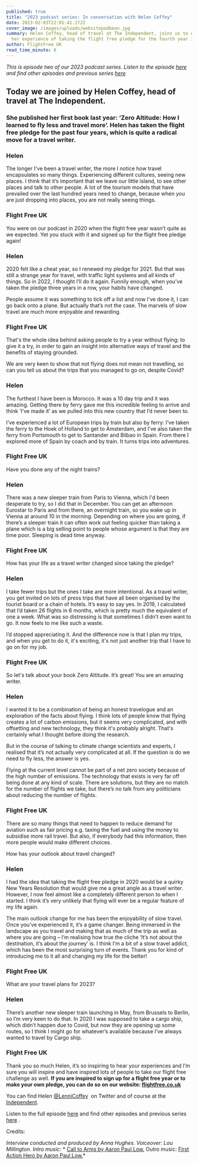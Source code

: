 ```yaml
---
published: true
title: "2023 podcast series: In conversation with Helen Coffey"
date: 2023-02-03T22:01:41.272Z
cover_image: /images/uploads/websitepodbean.jpg
summary: Helen Coffey, head of travel at The Independent, joins us to discuss
  her experience of taking the flight free pledge for the fourth year in a row. 
author: FlightFree UK
read_time_minute: 6
---
```

*This is episode two of our 2023 podcast series. Listen to the episode [here](https://flightfreeuk.podbean.com/e/in-conversation-with-helen-coffey/) and find other episodes and previous series [here](https://flightfree.co.uk/podcast/)*

## Today we are joined by Helen Coffey, head of travel at The Independent. 

### She published her first book last year: ‘Zero Altitude: How I learned to fly less and travel more’. Helen has taken the flight free pledge for the past four years, which is quite a radical move for a travel writer. 

### Helen

The longer I've been a travel writer, the more I notice how travel encapsulates so many things. Experiencing different cultures, seeing new places. I think that it’s important that we leave our little island, to see other places and talk to other people. A lot of the tourism models that have prevailed over the last hundred years need to change, because when you are just dropping into places, you are not really seeing things.

### Flight Free UK

You were on our podcast in 2020 when the flight free year wasn’t quite as we expected. Yet you stuck with it and signed up for the flight free pledge again!

### Helen

2020 felt like a cheat year, so I renewed my pledge for 2021. But that was still a strange year for travel, with traffic light systems and all kinds of things. So in 2022, I thought I’ll do it again. Funnily enough, when you’ve taken the pledge three years in a row, your habits have changed. 

People assume it was something to tick off a list and now I've done it, I can go back onto a plane. But actually that’s not the case. The marvels of slow travel are much more enjoyable and rewarding. 

### Flight Free UK

That's the whole idea behind asking people to try a year without flying: to give it a try, in order to gain an insight into alternative ways of travel and the benefits of staying grounded. 

We are very keen to show that not flying does not mean not travelling, so can you tell us about the trips that you managed to go on, despite Covid? 

### Helen

The furthest I have been is Morocco. It was a 10 day trip and it was amazing. Getting there by ferry gave me this incredible feeling to arrive and think ‘I’ve made it’ as we pulled into this new country that I’d never been to. 

I’ve experienced a lot of European trips by train but also by ferry: I’ve taken the ferry to the Hoek of Holland to get to Amsterdam, and I’ve also taken the ferry from Portsmouth to get to Santander and Bilbao in Spain. From there I explored more of Spain by coach and by train. It turns trips into adventures.

### Flight Free UK

Have you done any of the night trains? 

### Helen

There was a new sleeper train from Paris to Vienna, which I'd been desperate to try, so I did that in December. You can get an afternoon Eurostar to Paris and from there, an overnight train, so you wake up in Vienna at around 10 in the morning. Depending on where you are going, if there’s a sleeper train it can often work out feeling quicker than taking a plane which is a big selling point to people whose argument is that they are time poor. Sleeping is dead time anyway. 

### Flight Free UK

How has your life as a travel writer changed since taking the pledge?

### Helen

I take fewer trips but the ones I take are more intentional. As a travel writer, you get invited on lots of press trips that have all been organised by the tourist board or a chain of hotels. It’s easy to say yes. In 2019, I calculated that I’d taken 26 flights in 6 months, which is pretty much the equivalent of one a week. What was so distressing is that sometimes I didn’t even want to go. It now feels to me like such a waste. 

I’d stopped appreciating it. And the difference now is that I plan my trips, and when you get to do it, it's exciting, it's not just another trip that I have to go on for my job. 

### Flight Free UK

So let's talk about your book Zero Altitude. It’s great! You are an amazing writer.

### Helen

I wanted it to be a combination of being an honest travelogue and an exploration of the facts about flying. I think lots of people know that flying creates a lot of carbon emissions, but it seems very complicated, and with offsetting and new technology, they think it's probably alright. That's certainly what I thought before doing the research. 

But in the course of talking to climate change scientists and experts, I realised that it’s not actually very complicated at all. If the question is do we need to fly less, the answer is yes.

Flying at the current level cannot be part of a net zero society because of the high number of emissions. The technology that exists is very far off being done at any kind of scale. There are solutions, but they are no match for the number of flights we take, but there’s no talk from any politicians about reducing the number of flights.

### Flight Free UK

There are so many things that need to happen to reduce demand for aviation such as fair pricing e.g. taxing the fuel and using the money to subsidise more rail travel. But also, if everybody had this information, then more people would make different choices. 

How has your outlook about travel changed? 

### Helen

I had the idea that taking the flight free pledge in 2020 would be a quirky New Years Resolution that would give me a great angle as a travel writer. However, I now feel almost like a completely different person to when I started. I think it’s very unlikely that flying will ever be a regular feature of my life again. 

The main outlook change for me has been the enjoyability of slow travel. Once you’ve experienced it, it’s a game changer. Being immersed in the landscape as you travel and making that as much of the trip as well as where you are going – I’m realising how true the cliche ‘It’s not about the destination, it’s about the journey’ is. I think I’m a bit of a slow travel addict, which has been the most surprising turn of events. Thank you for kind of introducing me to it all and changing my life for the better! 

### Flight Free UK

What are your travel plans for 2023? 

### Helen

There’s another new sleeper train launching in May, from Brussels to Berlin, so I’m very keen to do that. In 2020 I was supposed to take a cargo ship, which didn’t happen due to Covid, but now they are opening up some routes, so I think I might go for whatever’s available because I’ve always wanted to travel by Cargo ship.

### Flight Free UK

Thank you so much Helen, it’s so inspiring to hear your experiences and I’m sure you will inspire and have inspired lots of people to take our flight free challenge as well. **If you are inspired to sign up for a flight free year or to make your own pledge, you can do so on our website: [flightfree.co.uk](http://flightfree.co.uk)**

You can find Helen [@LenniCoffey](https://twitter.com/lennicoffey?lang=en)  on Twitter and of course at the [Independent](https://www.independent.co.uk/author/helen-coffey). 

Listen to the full episode [here](https://flightfreeuk.podbean.com/e/in-conversation-with-helen-coffey/) and find other episodes and previous series [here](https://flightfree.co.uk/podcast/) .

Credits:

*Interview conducted and produced by Anna Hughes. Voiceover: Lou Millington. Intro music:* [](https://uppbeat.io/t/dan-barton/the-executive-lounge)* [Call to Arms by Aaron Paul Low.](https://uppbeat.io/t/aaron-paul-low/call-to-arms) Outro music: [First Action Hero by Aaron Paul Low.](https://uppbeat.io/t/aaron-paul-low/first-action-hero)*